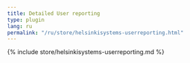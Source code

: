```yaml
---
title: Detailed User reporting
type: plugin
lang: ru
permalink: "/ru/store/helsinkisystems-userreporting.html"
---
```


{% include store/helsinkisystems-userreporting.md %}

